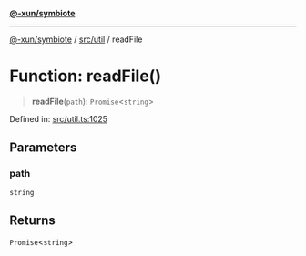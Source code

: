 [**@-xun/symbiote**](../../../README.md)

***

[@-xun/symbiote](../../../README.md) / [src/util](../README.md) / readFile

# Function: readFile()

> **readFile**(`path`): `Promise`\<`string`\>

Defined in: [src/util.ts:1025](https://github.com/Xunnamius/symbiote/blob/93db40a191a3211953c897ee68551b6408725320/src/util.ts#L1025)

## Parameters

### path

`string`

## Returns

`Promise`\<`string`\>
